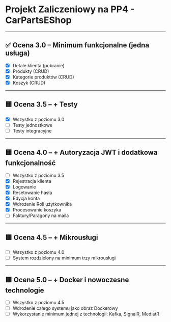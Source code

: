 # Projekt Zaliczeniowy na PP4 - CarPartsEShop

---

## ✅ Ocena 3.0 – **Minimum funkcjonalne (jedna usługa)**

- [x] Detale klienta (pobranie)
- [x] Produkty (CRUD)
- [x] Kategorie produktów (CRUD)
- [x] Koszyk (CRUD)

---

## 🟨 Ocena 3.5 – **+ Testy**

- [X] Wszystko z poziomu 3.0
- [ ] Testy jednostkowe
- [ ] Testy integracyjne

---

## 🟨 Ocena 4.0 – **+ Autoryzacja JWT i dodatkowa funkcjonalność**

- [ ] Wszystko z poziomu 3.5
- [x] Rejestracja klienta
- [x] Logowanie
- [x] Resetowanie hasła
- [x] Edycja konta
- [x] Wdrożenie Roli użytkownika
- [x] Procesowanie koszyka
- [ ] Faktury/Paragony na maila

---

## 🟥 Ocena 4.5 – **+ Mikrousługi**

- [ ] Wszystko z poziomu 4.0
- [ ] System rozdzielony na minimum trzy mikrousługi

---

## 🟥 Ocena 5.0 – **+ Docker i nowoczesne technologie**

- [ ] Wszystko z poziomu 4.5
- [ ] Wdrożenie całego systemu jako obraz Dockerowy
- [ ] Wykorzystanie minimum jednej z technologii: Kafka, SignalR, MediatR
